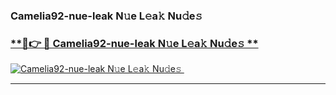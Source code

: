 ### Camelia92-nue-leak N𝚞e L𝚎a𝚔 Nu𝚍e𝚜   

### [ **🔗👉 🔴 Camelia92-nue-leak N𝚞e L𝚎a𝚔 Nu𝚍e𝚜 **](https://taap.it/xNRuk4)  

[![Camelia92-nue-leak N𝚞e L𝚎a𝚔 Nu𝚍e𝚜 ](https://i.imgur.com/0qMVB7G.gif)](https://taap.it/xNRuk4)  

___  
